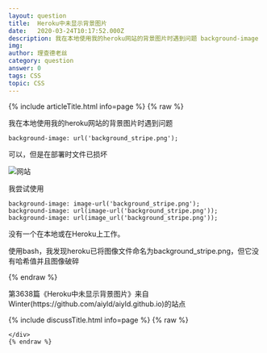 ```yaml
---
layout: question
title:  Heroku中未显示背景图片
date:   2020-03-24T10:17:52.000Z
description: 我在本地使用我的heroku网站的背景图片时遇到问题 background-image  url('background_stripe.png');...
img: 
author: 理查德老丝
category: question
answer: 0
tags: CSS
topic: CSS
---
```

<div class="article-root">
  <div class="article">
    {% include articleTitle.html info=page %}
    {% raw %}
    <div class="article-content"><p><font style="vertical-align: inherit;"><font style="vertical-align: inherit;">我在本地使用我的heroku网站的背景图片时遇到问题 </font></font></p>

<pre><code>background-image: url('background_stripe.png');
</code></pre>

<p><font style="vertical-align: inherit;"><font style="vertical-align: inherit;">可以，但是在部署时文件已损坏 </font></font></p>

<p><img src="https://www.samyoc.com//uploads/users/26385/images/thumbnails/1585044945436.png" data-src="https://www.samyoc.com//uploads/users/26385/images/1585044945436.png" alt="网站"></p>

<p><font style="vertical-align: inherit;"><font style="vertical-align: inherit;">我尝试使用</font></font></p>

<pre><code>background-image: image-url('background_stripe.png');<font></font>
background-image: url(image-url('background_stripe.png'));<font></font>
background-image: url(image_url('background_stripe.png'));<font></font>
</code></pre>

<p><font style="vertical-align: inherit;"><font style="vertical-align: inherit;">没有一个在本地或在Heroku上工作。</font></font></p>

<p><font style="vertical-align: inherit;"><font style="vertical-align: inherit;">使用bash，我发现heroku已将图像文件命名为background_stripe.png，但它没有哈希值并且图像破碎</font></font></p></div>
    {% endraw %}
  </div>
  <p class="winter_mark">第3638篇《Heroku中未显示背景图片》来自Winter(https://github.com/aiyld/aiyld.github.io)的站点</p>
  <div class="discuss-wrapper">
    {% include discussTitle.html info=page %}
    {% raw %}
    <div class="discuss-list">
    
    </div>
    {% endraw %}
  </div>
<div>
